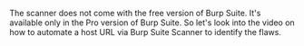 The scanner does not come with the free version of Burp Suite. It's available only in the Pro version of Burp Suite. So let's look into the video on how to automate a host URL via Burp Suite Scanner to identify the flaws.
